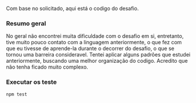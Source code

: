 Com base no solicitado, aqui está o codigo do desafio.


### Resumo geral
No geral não encontrei muita dificuldade com o desafio em si, entretanto, tive muito pouco contato com a linguagem anteriormente, o que fez com que eu tivesse de aprende-la durante o decorrer do desafio, o que se tornou uma barreira consideravel.
Tentei aplicar alguns padrões que estudei anteriormente, buscando uma melhor organização do codigo. Acredito que não tenha ficado muito complexo.





### Executar os teste
```bash
npm test
```
